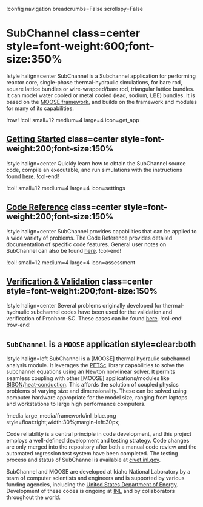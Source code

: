 !config navigation breadcrumbs=False scrollspy=False

# SubChannel class=center style=font-weight:600;font-size:350%

!style halign=center
SubChannel is a Subchannel application for performing reactor core, single-phase thermal-hydraulic
simulations, for bare rod, square lattice bundles or wire-wrapped/bare rod, triangular lattice bundles. It can model water cooled or metal cooled (lead, sodium, LBE) bundles. It is based on the [MOOSE framework](https://mooseframework.inl.gov), and builds on the framework and modules for many of its capabilities.

!row!
!col! small=12 medium=4 large=4 icon=get_app

## [Getting Started](getting_started/installation.md) class=center style=font-weight:200;font-size:150%

!style halign=center
Quickly learn how to obtain the SubChannel source code, compile an executable, and
run simulations with the instructions found [here](getting_started/installation.md).
!col-end!

!col! small=12 medium=4 large=4 icon=settings

## [Code Reference](syntax/index.md) class=center style=font-weight:200;font-size:150%

!style halign=center
SubChannel provides capabilities that can be applied to a wide variety of problems.
The Code Reference provides detailed documentation of specific code features.
General user notes on SubChannel can also be found [here](getting_started/user_notes.md).
!col-end!

!col! small=12 medium=4 large=4 icon=assessment

## [Verification & Validation](v&v/v&v-list.md) class=center style=font-weight:200;font-size:150%

!style halign=center
Several problems originally developed for thermal-hydraulic subchannel codes have been used for the
validation and verification of Pronhorn-SC. These cases can be found [here](v&v/v&v-list.md).
!col-end!
!row-end!

## `SubChannel` is a `MOOSE` application style=clear:both

!style halign=left
SubChannel is a [MOOSE] thermal hydraulic subchannel analysis module. It leverages the [PETSc](https://petsc.org/release/) library capabilities to solve the subchannel equations using an Newton non-linear solver. It permits seamless coupling with other [MOOSE] applications/modules like [BISON](https://mooseframework.inl.gov/bison/)/[heat-conduction](https://mooseframework.inl.gov/modules/heat_conduction/index.html). This affords the solution of coupled physics problems of varying size and dimensionality. These can be solved using computer hardware appropriate for the model size, ranging from
laptops and workstations to large high performance computers.

!media large_media/framework/inl_blue.png style=float:right;width:30%;margin-left:30px;

Code reliability is a central principle in code development, and this project
employs a well-defined development and testing strategy.  Code changes are only
merged into the repository after both a manual code review and the automated
regression test system have been completed.  The testing process and status of
SubChannel is available at [civet.inl.gov](https://civet.inl.gov/repo/530/).

SubChannel and MOOSE are developed at Idaho National Laboratory by a team of
computer scientists and engineers and is supported by various funding agencies,
including the [United States Department of Energy](http://energy.gov).  Development
of these codes is ongoing at [INL](https://www.inl.gov) and by collaborators
throughout the world.
